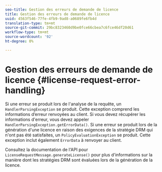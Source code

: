 ```yaml
---
seo-title: Gestion des erreurs de demande de licence
title: Gestion des erreurs de demande de licence
uuid: 4563f546-77fe-4fb9-9ad8-a0689fe6fb4d
translation-type: tm+mt
source-git-commit: 29bc8323460d9be0fce66cbea7c6fce46df20d61
workflow-type: tm+mt
source-wordcount: '92'
ht-degree: 0%

---
```



# Gestion des erreurs de demande de licence {#license-request-error-handling}

Si une erreur se produit lors de l&#39;analyse de la requête, un `HandlerParsingException` se produit. Cette exception comprend les informations d’erreur renvoyées au client. Si vous devez récupérer les informations d&#39;erreur, vous devez appeler `HandlerParsingException.getErrorData()`. Si une erreur se produit lors de la génération d&#39;une licence en raison des exigences de la stratégie DRM qui n&#39;ont pas été satisfaites, un `PolicyEvaluationException` se produit. Cette exception inclut également `ErrorData` à renvoyer au client.

Consultez la documentation de l&#39;API pour `LicenseRequestMessage.generateLicense()` pour plus d&#39;informations sur la manière dont les stratégies DRM sont évaluées lors de la génération de la licence.
